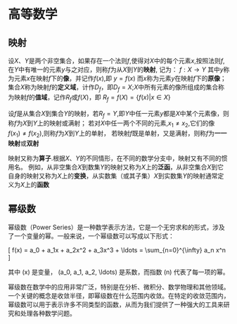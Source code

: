 # 高等数学

## 映射

设$X、Y$是两个非空集合，如果存在一个法则$f$,使得对$X$中的每个元素$x$,按照法则$f$,在$Y$中有唯一的元素$y$与之对应，则称$f$为从$X$到$Y$的**映射**,
记为：
$f:X \rightarrow Y$
其中$y$称为元素$x$在映射$f$下的**像**，并记作$f(x)$,即 $y=f(x)$
而$x$称为元素$y$在映射$f$下的**原像**；集合$X$称为映射$f$的**定义域**，计作$D_f$，即$D_f=X$;$X$中所有元素的像所组成的集合称为映射$f$的**值域**，记作$R_f$或$f(X)$，即
$R_f=f(X)=\{f(x) | x \in X\}$

设$f$是从集合$X$到集合$Y$的映射，若$R_f=Y$,即$Y$中任一元素$y$都是$X$中某个元素像，则称$f$为$X$到$Y$上的映射或满射；
若对$X$中任一两个不同的元素,$x_1 \ne x_2$,它们的像 $f(x_1) \ne f(x_2)$,则称$f$为$X$到$Y$上的单射，
若映射$f$既是单射，又是满射，则称$f$为**一一映射**或**双射**

映射又称为**算子**.根据$X、Y$的不同情形，在不同的数学分支中，映射又有不同的惯用名。
例如，从非空集合$X$到数集$Y$的映射又称为$X$上的**泛函**，从非空集合$X$到它自身的映射又称为$X$上的**变换**，从实数集（或其子集）$X$到实数集$Y$的映射通常定义为$X$上的**函数**


## 幂级数
幂级数（Power Series）是一种数学表示方法，它是一个无穷求和的形式，涉及了一个变量的幂。一般来说，一个幂级数可以写成以下形式：

\[ f(x) = a_0 + a_1x + a_2x^2 + a_3x^3 + \ldots = \sum_{n=0}^{\infty} a_n x^n \]

其中 \(x\) 是变量， \(a_0, a_1, a_2, \ldots\) 是系数，而指数 \(n\) 代表了每一项的幂。

幂级数在数学中的应用非常广泛，特别是在分析、微积分、数学物理和其他领域。一个关键的概念是收敛半径，即幂级数在什么范围内收敛。在特定的收敛范围内，幂级数可以用于表示许多不同类型的函数，从而为我们提供了一种强大的工具来研究和处理各种数学问题。


